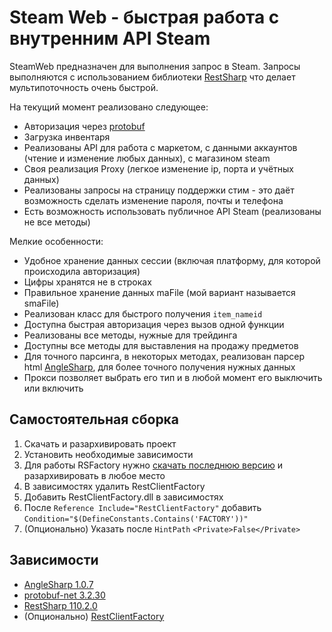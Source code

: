 # Steam Web - быстрая работа с внутренним API Steam
SteamWeb предназначен для выполнения запрос в Steam. Запросы выполняются с использованием библиотеки [RestSharp](https://github.com/restsharp/RestSharp) что делает мультипоточность очень быстрой.

На текущий момент реализовано следующее:
- Авторизация через [protobuf](https://github.com/protobuf-net/protobuf-net)
- Загрузка инвентаря
- Реализованы API для работа с маркетом, с данными аккаунтов (чтение и изменение любых данных), с магазином steam
- Своя реализация Proxy (легкое изменение ip, порта и учётных данных)
- Реализованы запросы на страницу поддержки стим - это даёт возможность сделать изменение пароля, почты и телефона
- Есть возможность использовать публичное API Steam (реализованы не все методы)

Мелкие особенности:
- Удобное хранение данных сессии (включая платформу, для которой происходила авторизация)
- Цифры хранятся не в строках
- Правильное хранение данных maFile (мой вариант называется smaFile)
- Реализован класс для быстрого получения `item_nameid`
- Доступна быстрая авторизация через вызов одной функции
- Реализованы все методы, нужные для трейдинга
- Доступны все методы для выставления на продажу предметов
- Для точного парсинга, в некоторых методах, реализован парсер html [AngleSharp](https://github.com/AngleSharp/AngleSharp), для более точного получения нужных данных
- Прокси позволяет выбрать его тип и в любой момент его выключить или включить

## Самостоятельная сборка
1. Скачать и разархивировать проект
2. Установить необходимые зависимости
3. Для работы RSFactory нужно [скачать последнюю версию](https://github.com/rawensoft/restclient_factory/releases) и разархивировать в любое место
4. В зависимостях удалить RestClientFactory
5. Добавить RestClientFactory.dll в зависимостях
6. После `Reference Include="RestClientFactory"` добавить `Condition="$(DefineConstants.Contains('FACTORY'))"`
7. (Опционально) Указать после `HintPath` `<Private>False</Private>`

## Зависимости
- [AngleSharp 1.0.7](https://www.nuget.org/packages/AngleSharp/1.0.7/)
- [protobuf-net 3.2.30](https://www.nuget.org/packages/protobuf-net/3.2.30)
- [RestSharp 110.2.0](https://www.nuget.org/packages/RestSharp/110.2.0)
- (Опционально) [RestClientFactory](https://github.com/rawensoft/restclient_factory)
